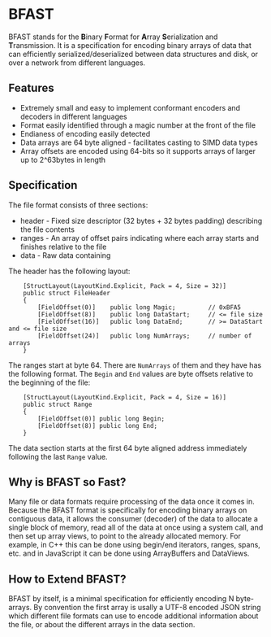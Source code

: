 # BFAST

BFAST stands for the **B**inary **F**ormat for **A**rray **S**erialization and **T**ransmission. It is a specification for encoding binary arrays of data that can efficiently serialized/deserialized between data structures and disk, or over a network from different languages.  

## Features

* Extremely small and easy to implement conformant encoders and decoders in different languages 
* Format easily identified through a magic number at the front of the file
* Endianess of encoding easily detected 
* Data arrays are 64 byte aligned - facilitates casting to SIMD data types
* Array offsets are encoded using 64-bits so it supports arrays of larger up to 2^63bytes in length 

## Specification

The file format consists of three sections:

* header - Fixed size descriptor (32 bytes + 32 bytes padding) describing the file contents   
* ranges - An array of offset pairs indicating where each array starts and finishes relative to the file
* data  - Raw data containing  

The header has the following layout:  

```
    [StructLayout(LayoutKind.Explicit, Pack = 4, Size = 32)]
    public struct FileHeader
    {
        [FieldOffset(0)]    public long Magic;         // 0xBFA5
        [FieldOffset(8)]    public long DataStart;     // <= file size
        [FieldOffset(16)]   public long DataEnd;       // >= DataStart and <= file size
        [FieldOffset(24)]   public long NumArrays;     // number of arrays 
    }
```

The ranges start at byte 64. There are `NumArrays` of them and they have has the following format. The `Begin` and `End` values are byte offsets relative to the beginning of the file:

```
    [StructLayout(LayoutKind.Explicit, Pack = 4, Size = 16)]
    public struct Range
    {
        [FieldOffset(0)] public long Begin;
        [FieldOffset(8)] public long End;
    }		
```

The data section starts at the first 64 byte aligned address immediately following the last `Range` value.


## Why is BFAST so Fast? 

Many file or data formats require processing of the data once it comes in. Because the BFAST format is specifically for encoding binary arrays on contiguous data, it allows the consumer (decoder) of the data to allocate a single block of memory, read all of the data at once using a system call, and then set up array views, to point to the already allocated memory. For example, in C++ this can be done using begin/end iterators, ranges, spans, etc. and in JavaScript it can be done using ArrayBuffers and DataViews. 

## How to Extend BFAST?

BFAST by itself, is a minimal specification for efficiently encoding N byte-arrays. By convention the first array is usally a UTF-8 encoded JSON string which different file formats can use to encode additional information about the file, or about the different arrays in the data section. 